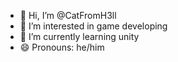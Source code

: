 - 👋 Hi, I’m @CatFromH3ll
- 👀 I’m interested in game developing
- 🌱 I’m currently learning unity
- 😄 Pronouns: he/him

<!---
CatFromH3ll/CatFromH3ll is a ✨ special ✨ repository because its `README.md` (this file) appears on your GitHub profile.
You can click the Preview link to take a look at your changes.
--->
